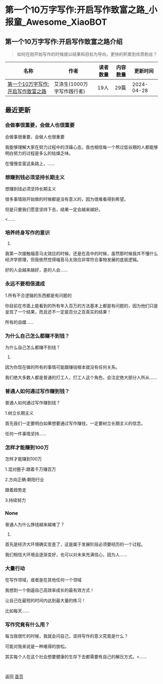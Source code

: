 # 第一个10万字写作:开启写作致富之路_小报童_Awesome_XiaoBOT

## 第一个10万字写作:开启写作致富之路介绍
> 如何在刚开始写作的时候就以结果和目标为导向，更快的积累到优质粉丝？  
  


|名称|作者|读者数量|内容数量|更新时间|
|---|---|---|---|---|
|[第一个10万字写作:开启写作致富之路](https://xiaobot.net/p/10wanzixiezuo?refer=0b133df9-27dc-423b-8101-639049001c13)|艾涤生(1000万字写作践行者)|19人|29篇|2024-04-28|

## 最近更新
### 会做事很重要，会做人也很重要

会做事很重要，会做人也很重要

我能够理解大家在努力过程中的浮躁心态，我也相信每一个熬过低谷期的人都能够明白努力的过程是多么的枯燥乏味。

在慢慢变富这条路上，......

### 想赚到钱必须坚持长期主义

想赚到钱必须坚持长期主义

很多事情刚开始做的时候都是没有意义的，因为很难看得到希望。

但是只要我们愿意坚持下去，结果一定会越来越好。

<......

### 培养终身写作的意识

1.

我第一次接触福音马太效应的时候，还是在高中的时候，虽然那时候我并不懂什么经济学原理，但我依然觉得福音马太效应非常符合事物发展的底层逻辑。

好的人会越来越好，差的人会......

### 永远不要相信速成

1.所有不合逻辑的东西都是有问题的

你目前在市面上能看到的所有年入百万的方法基本上都是有问题的，因为他们只是呈现了一个结果，而且还不一定是百分之百真实的结果！

所有的自媒......

### 为什么自己怎么都赚不到钱？

为什么自己怎么都赚不到钱？

1.

因为你现在做的所有的事情可能跟赚钱根本就没有任何关系。

我们绝大多数人都是普通的打工人，打工人这个角色，会注定绝大部分人所从......

### 普通人如何通过写作赚到钱？

普通人如何通过写作赚到钱？

1.树立长期主义

首先我们一定要明白如果想要通过写作赚钱，一定要树立长期主义的信念。

任何一件事情坚持......

### 怎样才能赚到100万

怎样才能赚到100万

1.混对圈子:跟着千万赚百万

2.方向正确:朝阳行业

跟着趋势走

3.持续努力

### None

普通人为什么挣钱越来越难了？

1.

首先是经济大环境确实变差了，这是属于发展阶段必须要经历的一个过程。

我们相信大环境会逐渐变好，也可以对未来充满信心，因为人......

### 大量行动

在写作领域，或者是在其他任何一个领域

我想到一个倒逼自己高效率成长的最有效方式！

让自己在最短的时间内达到最大量的练习！

比如每天......

### 写作究竟有什么用？

每当我很忙的时候，我就会问自己，坚持写作的意义究竟是什么？

可能对我来说是一种难得的放松。

其实每个人在这个社会想要健康的生存下去都需要有自己的解压方式。<......


<a href="https://github.com/Reno9527/awesome-xiaobot" style="color: white; text-decoration: none;">awesome-xiaobot</a>

返回 [首页](../README.md)
